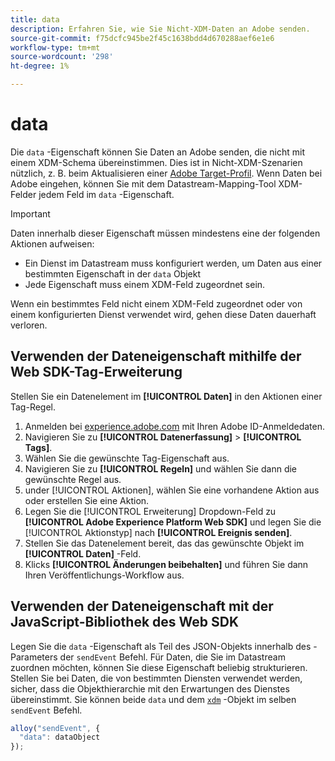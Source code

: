 ```yaml
---
title: data
description: Erfahren Sie, wie Sie Nicht-XDM-Daten an Adobe senden.
source-git-commit: f75dcfc945be2f45c1638bdd4d670288aef6e1e6
workflow-type: tm+mt
source-wordcount: '298'
ht-degree: 1%

---
```


# data

Die `data` -Eigenschaft können Sie Daten an Adobe senden, die nicht mit einem XDM-Schema übereinstimmen. Dies ist in Nicht-XDM-Szenarien nützlich, z. B. beim Aktualisieren einer [Adobe Target-Profil](/help/web-sdk/personalization/adobe-target/target-overview.md). Wenn Daten bei Adobe eingehen, können Sie mit dem Datastream-Mapping-Tool XDM-Felder jedem Feld im `data` -Eigenschaft.

>[!IMPORTANT]
>
>Daten innerhalb dieser Eigenschaft müssen mindestens eine der folgenden Aktionen aufweisen:
>
>* Ein Dienst im Datastream muss konfiguriert werden, um Daten aus einer bestimmten Eigenschaft in der `data` Objekt
>* Jede Eigenschaft muss einem XDM-Feld zugeordnet sein.
>
>Wenn ein bestimmtes Feld nicht einem XDM-Feld zugeordnet oder von einem konfigurierten Dienst verwendet wird, gehen diese Daten dauerhaft verloren.

## Verwenden der Dateneigenschaft mithilfe der Web SDK-Tag-Erweiterung

Stellen Sie ein Datenelement im **[!UICONTROL Daten]** in den Aktionen einer Tag-Regel.

1. Anmelden bei [experience.adobe.com](https://experience.adobe.com) mit Ihren Adobe ID-Anmeldedaten.
1. Navigieren Sie zu **[!UICONTROL Datenerfassung]** > **[!UICONTROL Tags]**.
1. Wählen Sie die gewünschte Tag-Eigenschaft aus.
1. Navigieren Sie zu **[!UICONTROL Regeln]** und wählen Sie dann die gewünschte Regel aus.
1. under [!UICONTROL Aktionen], wählen Sie eine vorhandene Aktion aus oder erstellen Sie eine Aktion.
1. Legen Sie die [!UICONTROL Erweiterung] Dropdown-Feld zu **[!UICONTROL Adobe Experience Platform Web SDK]** und legen Sie die [!UICONTROL Aktionstyp] nach **[!UICONTROL Ereignis senden]**.
1. Stellen Sie das Datenelement bereit, das das gewünschte Objekt im **[!UICONTROL Daten]** -Feld.
1. Klicks **[!UICONTROL Änderungen beibehalten]** und führen Sie dann Ihren Veröffentlichungs-Workflow aus.

## Verwenden der Dateneigenschaft mit der JavaScript-Bibliothek des Web SDK

Legen Sie die `data` -Eigenschaft als Teil des JSON-Objekts innerhalb des -Parameters der `sendEvent` Befehl. Für Daten, die Sie im Datastream zuordnen möchten, können Sie diese Eigenschaft beliebig strukturieren. Stellen Sie bei Daten, die von bestimmten Diensten verwendet werden, sicher, dass die Objekthierarchie mit den Erwartungen des Dienstes übereinstimmt. Sie können beide `data` und dem [`xdm`](xdm.md) -Objekt im selben `sendEvent` Befehl.

```javascript
alloy("sendEvent", {
  "data": dataObject
});
```
